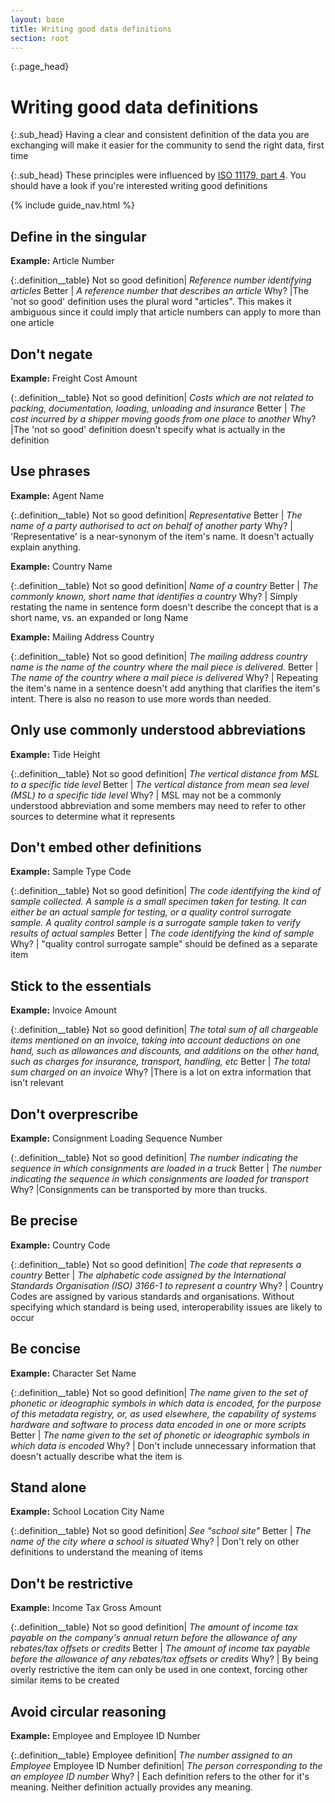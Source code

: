 ```yaml
---
layout: base
title: Writing good data definitions
section: root
---
```

{:.page_head}
# Writing good data definitions

{:.sub_head}
Having a clear and consistent definition of the data you are exchanging will make it easier for the community to send the right data, first time

{:.sub_head}
These principles were influenced by [ISO 11179, part 4](https://www.iso.org/standard/35346.html). You should have a look if you're interested writing good definitions

{% include guide_nav.html %}

## Define in the singular

**Example:** Article Number

{:.definition__table}
Not so good definition| *Reference number identifying articles*
Better | *A reference number that describes an article*
Why? |The 'not so good' definition uses the plural word "articles". This makes it ambiguous since it could imply that article numbers can apply to more than one article


## Don't negate

**Example:** Freight Cost Amount

{:.definition__table}
Not so good definition| *Costs which are not related to packing, documentation, loading, unloading and insurance*
Better | *The cost incurred by a shipper moving goods from one place to another*
Why? |The 'not so good' definition doesn't specify what is actually in the definition

## Use phrases

**Example:** Agent Name

{:.definition__table}
Not so good definition| *Representative*
Better | *The name of a party authorised to act on behalf of another party*
Why? | 'Representative' is a near-synonym of the item's name. It doesn't actually explain anything.

**Example:** Country Name

{:.definition__table}
Not so good definition| *Name of a country*
Better | *The commonly known, short name that identifies a country*
Why? | Simply restating the name in sentence form doesn't describe the concept that is a short name, vs. an expanded or long Name

**Example:** Mailing Address Country

{:.definition__table}
Not so good definition| *The mailing address country name is the name of the country where the mail piece is delivered.*
Better | *The name of the country where a mail piece is delivered*
Why? | Repeating the item's name in a sentence doesn't add anything that clarifies the item's intent. There is also no reason to use more words than needed.


## Only use commonly understood abbreviations

**Example:** Tide Height

{:.definition__table}
Not so good definition| *The vertical distance from MSL to a specific tide level*
Better | *The vertical distance from mean sea level (MSL) to a specific tide level*
Why? | MSL may not be a commonly understood abbreviation and some members may need to refer to other sources to determine what it represents

## Don't embed other definitions

**Example:** Sample Type Code

{:.definition__table}
Not so good definition| *The code identifying the kind of sample collected. A sample is a small specimen taken for testing. It can either be an actual sample for testing, or a quality control surrogate sample. A quality control sample is a surrogate sample taken to verify results of actual samples*
Better | *The code identifying the kind of sample*
Why? | "quality control surrogate sample" should be defined as a separate item

## Stick to the essentials

**Example:** Invoice Amount

{:.definition__table}
Not so good definition| *The total sum of all chargeable items mentioned on an invoice, taking into account deductions on one hand, such as allowances and discounts, and additions on the other hand, such as charges for insurance, transport, handling, etc*
Better | *The total sum charged on an invoice*
Why? |There is a lot on extra information that isn't relevant

## Don't overprescribe

**Example:** Consignment Loading Sequence Number

{:.definition__table}
Not so good definition| *The number indicating the sequence in which consignments are loaded in a truck*
Better | *The number indicating the sequence in which consignments are loaded for transport*
Why? |Consignments can be transported by more than trucks.

## Be precise

**Example:** Country Code

{:.definition__table}
Not so good definition| *The code that represents a country*
Better | *The  alphabetic code assigned by the International Standards Organisation (ISO) 3166-1 to represent a country*
Why? | Country Codes are assigned by various standards and organisations. Without specifying which standard is being used, interoperability issues are likely to occur

## Be concise

**Example:** Character Set Name

{:.definition__table}
Not so good definition| *The name given to the set of phonetic or ideographic symbols in which data is encoded, for the purpose of this metadata registry, or, as used elsewhere, the capability of systems hardware and software to process data encoded in one or more scripts*
Better | *The name given to the set of phonetic or ideographic symbols in which data is encoded*
Why? | Don't include unnecessary information that doesn't actually describe what the item is

## Stand alone

**Example:** School Location City Name

{:.definition__table}
Not so good definition| *See "school site"*
Better | *The name of the city where a school is situated*
Why? | Don't rely on other definitions to understand the meaning of items

## Don't be restrictive

**Example:** Income Tax Gross Amount

{:.definition__table}
Not so good definition| *The amount of income tax payable on the company's annual return before the allowance of any rebates/tax offsets or credits*
Better | *The amount of income tax payable before the allowance of any rebates/tax offsets or credits*
Why? | By being overly restrictive the item can only be used in one context, forcing other similar items to be created

## Avoid circular reasoning

**Example:** Employee and Employee ID Number

{:.definition__table}
Employee definition| *The number assigned to an Employee*
Employee ID Number definition| *The person corresponding to the an employee ID number*
Why? | Each definition refers to the other for it's meaning. Neither definition actually provides any meaning.
